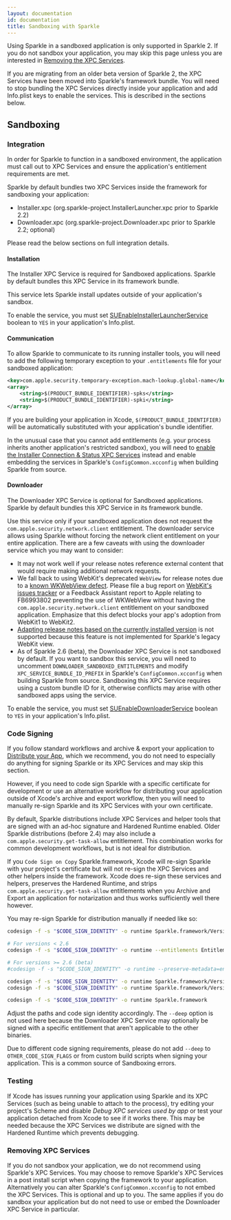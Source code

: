 ```yaml
---
layout: documentation
id: documentation
title: Sandboxing with Sparkle
---
```


Using Sparkle in a sandboxed application is only supported in Sparkle 2. If you do not sandbox your application, you may skip this page unless you are interested in [Removing the XPC Services](#removing-xpc-services).

If you are migrating from an older beta version of Sparkle 2, the XPC Services have been moved into Sparkle's framework bundle. You will need to stop bundling the XPC Services directly inside your application and add Info.plist keys to enable the services. This is described in the sections below.

## Sandboxing

### Integration

In order for Sparkle to function in a sandboxed environment, the application must call out to XPC Services and ensure the application's entitlement requirements are met.

Sparkle by default bundles two XPC Services inside the framework for sandboxing your application:

* Installer.xpc (org.sparkle-project.InstallerLauncher.xpc prior to Sparkle 2.2)
* Downloader.xpc (org.sparkle-project.Downloader.xpc prior to Sparkle 2.2; optional)

Please read the below sections on full integration details.

#### Installation

The Installer XPC Service is required for Sandboxed applications. Sparkle by default bundles this XPC Service in its framework bundle.

This service lets Sparkle install updates outside of your application's sandbox.

To enable the service, you must set [SUEnableInstallerLauncherService](/documentation/customization#sandboxing-settings) boolean to `YES` in your application's Info.plist.

#### Communication

To allow Sparkle to communicate to its running installer tools, you will need to add the following temporary exception to your `.entitlements` file for your sandboxed application:

```xml
<key>com.apple.security.temporary-exception.mach-lookup.global-name</key>
<array>
    <string>$(PRODUCT_BUNDLE_IDENTIFIER)-spks</string>
    <string>$(PRODUCT_BUNDLE_IDENTIFIER)-spki</string>
</array>
```

If you are building your application in Xcode, `$(PRODUCT_BUNDLE_IDENTIFIER)` will be automatically substituted with your application's bundle identifier.

In the unusual case that you cannot add entitlements (e.g. your process inherits another application's restricted sandbox), you will need to [enable the Installer Connection & Status XPC Services](/documentation/customization#sandboxing-settings) instead and enable embedding the services in Sparkle's `ConfigCommon.xcconfig` when building Sparkle from source.

#### Downloader

The Downloader XPC Service is optional for Sandboxed applications. Sparkle by default bundles this XPC Service in its framework bundle.

Use this service only if your sandboxed application does not request the `com.apple.security.network.client` entitlement. The downloader service allows using Sparkle without forcing the network client entitlement on your entire application. There are a few caveats with using the downloader service which you may want to consider:

* It may not work well if your release notes reference external content that would require making additional network requests.
* We fall back to using WebKit's deprecated `WebView` for release notes due to a [known WKWebView defect](https://github.com/feedback-assistant/reports/issues/1). Please file a bug report on [WebKit's issues tracker](https://webkit.org/reporting-bugs/) or a Feedback Assistant report to Apple relating to FB6993802 preventing the use of WKWebView without having the `com.apple.security.network.client` entitlement on your sandboxed application. Emphasize that this defect blocks your app's adoption from WebKit1 to WebKit2.
* [Adapting release notes based on the currently installed version](/documentation/publishing#adapting-release-notes-based-on-currently-installed-version) is not supported because this feature is not implemented for Sparkle's legacy WebKit view.
* As of Sparkle 2.6 (beta), the Downloader XPC Service is not sandboxed by default. If you want to sandbox this service, you will need to uncomment `DOWNLOADER_SANDBOXED_ENTITLEMENTS` and modify `XPC_SERVICE_BUNDLE_ID_PREFIX` in Sparkle's `ConfigCommon.xcconfig` when building Sparkle from source. Sandboxing this XPC Service requires using a custom bundle ID for it, otherwise conflicts may arise with other sandboxed apps using the service.

To enable the service, you must set [SUEnableDownloaderService](/documentation/customization#sandboxing-settings) boolean to `YES` in your application's Info.plist.

### Code Signing

If you follow standard workflows and archive & export your application to [Distribute your App](/documentation#4-distributing-your-app), which we recommend, you do not need to especially do anything for signing Sparkle or its XPC Services and may skip this section.

However, if you need to code sign Sparkle with a specific certificate for development or use an alternative workflow for distributing your application outside of Xcode's archive and export workflow, then you will need to manually re-sign Sparkle and its XPC Services with your own certificate.

By default, Sparkle distributions include XPC Services and helper tools that are signed with an ad-hoc signature and Hardened Runtime enabled. Older Sparkle distributions (before 2.4) may also include a `com.apple.security.get-task-allow` entitlement. This combination works for common development workflows, but is not ideal for distribution.

If you `Code Sign on Copy` Sparkle.framework, Xcode will re-sign Sparkle with your project's certificate but will not re-sign the XPC Services and other helpers inside the framework. Xcode does re-sign these services and helpers, preserves the Hardened Runtime, and strips `com.apple.security.get-task-allow` entitlements when you Archive and Export an application for notarization and thus works sufficiently well there however.

You may re-sign Sparkle for distribution manually if needed like so:

```sh
codesign -f -s "$CODE_SIGN_IDENTITY" -o runtime Sparkle.framework/Versions/B/XPCServices/Installer.xpc

# For versions < 2.6
codesign -f -s "$CODE_SIGN_IDENTITY" -o runtime --entitlements Entitlements/Downloader.entitlements Sparkle.framework/Versions/B/XPCServices/Downloader.xpc

# For versions >= 2.6 (beta)
#codesign -f -s "$CODE_SIGN_IDENTITY" -o runtime --preserve-metadata=entitlements Sparkle.framework/Versions/B/XPCServices/Downloader.xpc

codesign -f -s "$CODE_SIGN_IDENTITY" -o runtime Sparkle.framework/Versions/B/Autoupdate
codesign -f -s "$CODE_SIGN_IDENTITY" -o runtime Sparkle.framework/Versions/B/Updater.app

codesign -f -s "$CODE_SIGN_IDENTITY" -o runtime Sparkle.framework
```

Adjust the paths and code sign identity accordingly. The `--deep` option is not used here because the Downloader XPC Service may optionally be signed with a specific entitlement that aren't applicable to the other binaries.

Due to different code signing requirements, please do not add `--deep` to `OTHER_CODE_SIGN_FLAGS` or from custom build scripts when signing your application. This is a common source of Sandboxing errors.

### Testing

If Xcode has issues running your application using Sparkle and its XPC Services (such as being unable to attach to the process), try editing your project's Scheme and disable *Debug XPC services used by app* or test your application detached from Xcode to see if it works there. This may be needed because the XPC Services we distribute are signed with the Hardened Runtime which prevents debugging.

### Removing XPC Services

If you do not sandbox your application, we do not recommend using Sparkle's XPC Services. You may choose to remove Sparkle's XPC Services in a post install script when copying the framework to your application. Alternatively you can alter Sparkle's `ConfigCommon.xcconfig` to not embed the XPC Services. This is optional and up to you. The same applies if you do sandbox your application but do not need to use or embed the Downloader XPC Service in particular.